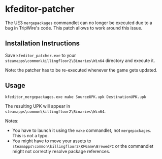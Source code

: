 # kfeditor-patcher

The UE3 `mergepackages` commandlet can no longer be executed due to a bug in TripWire's code. This patch allows to work around this issue.


Installation Instructions
------------------------------

Save `kfeditor_patcher.exe` to your `steamapps\common\killingfloor2\Binaries\Win64` directory and execute it.

Note: the patcher has to be re-executed whenever the game gets updated.


Usage
-------

`kfeditor_mergepackages.exe make SourceUPK.upk DestinationUPK.upk`

The resulting UPK will appear in `steamapps\common\killingfloor2\Binaries\Win64`.

Notes:
- You have to launch it using the `make` commandlet, not `mergepackages`. This is not a typo.
- You might have to move your assets to `steamapps\common\killingfloor2\KFGame\BrewedPC` or the commandlet might not correctly resolve package references.
